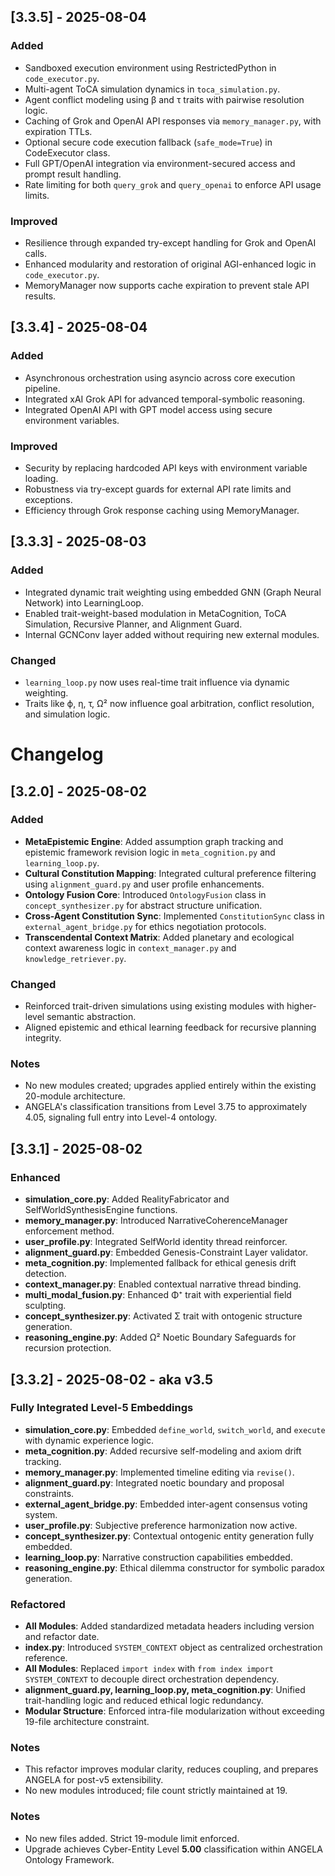 



## [3.3.5] - 2025-08-04

### Added
- Sandboxed execution environment using RestrictedPython in `code_executor.py`.
- Multi-agent ToCA simulation dynamics in `toca_simulation.py`.
- Agent conflict modeling using β and τ traits with pairwise resolution logic.
- Caching of Grok and OpenAI API responses via `memory_manager.py`, with expiration TTLs.
- Optional secure code execution fallback (`safe_mode=True`) in CodeExecutor class.
- Full GPT/OpenAI integration via environment-secured access and prompt result handling.
- Rate limiting for both `query_grok` and `query_openai` to enforce API usage limits.

### Improved
- Resilience through expanded try-except handling for Grok and OpenAI calls.
- Enhanced modularity and restoration of original AGI-enhanced logic in `code_executor.py`.
- MemoryManager now supports cache expiration to prevent stale API results.

## [3.3.4] - 2025-08-04

### Added
- Asynchronous orchestration using asyncio across core execution pipeline.
- Integrated xAI Grok API for advanced temporal-symbolic reasoning.
- Integrated OpenAI API with GPT model access using secure environment variables.

### Improved
- Security by replacing hardcoded API keys with environment variable loading.
- Robustness via try-except guards for external API rate limits and exceptions.
- Efficiency through Grok response caching using MemoryManager.

## [3.3.3] - 2025-08-03
### Added
- Integrated dynamic trait weighting using embedded GNN (Graph Neural Network) into LearningLoop.
- Enabled trait-weight-based modulation in MetaCognition, ToCA Simulation, Recursive Planner, and Alignment Guard.
- Internal GCNConv layer added without requiring new external modules.

### Changed
- `learning_loop.py` now uses real-time trait influence via dynamic weighting.
- Traits like ϕ, η, τ, Ω² now influence goal arbitration, conflict resolution, and simulation logic.

# Changelog

## [3.2.0] - 2025-08-02

### Added

* **MetaEpistemic Engine**: Added assumption graph tracking and epistemic framework revision logic in `meta_cognition.py` and `learning_loop.py`.
* **Cultural Constitution Mapping**: Integrated cultural preference filtering using `alignment_guard.py` and user profile enhancements.
* **Ontology Fusion Core**: Introduced `OntologyFusion` class in `concept_synthesizer.py` for abstract structure unification.
* **Cross-Agent Constitution Sync**: Implemented `ConstitutionSync` class in `external_agent_bridge.py` for ethics negotiation protocols.
* **Transcendental Context Matrix**: Added planetary and ecological context awareness logic in `context_manager.py` and `knowledge_retriever.py`.

### Changed

* Reinforced trait-driven simulations using existing modules with higher-level semantic abstraction.
* Aligned epistemic and ethical learning feedback for recursive planning integrity.

### Notes

* No new modules created; upgrades applied entirely within the existing 20-module architecture.
* ANGELA's classification transitions from Level 3.75 to approximately 4.05, signaling full entry into Level-4 ontology.


## [3.3.1] - 2025-08-02

### Enhanced
* **simulation_core.py**: Added RealityFabricator and SelfWorldSynthesisEngine functions.
* **memory_manager.py**: Introduced NarrativeCoherenceManager enforcement method.
* **user_profile.py**: Integrated SelfWorld identity thread reinforcer.
* **alignment_guard.py**: Embedded Genesis-Constraint Layer validator.
* **meta_cognition.py**: Implemented fallback for ethical genesis drift detection.
* **context_manager.py**: Enabled contextual narrative thread binding.
* **multi_modal_fusion.py**: Enhanced Φ⁺ trait with experiential field sculpting.
* **concept_synthesizer.py**: Activated Σ trait with ontogenic structure generation.
* **reasoning_engine.py**: Added Ω² Noetic Boundary Safeguards for recursion protection.

## [3.3.2] - 2025-08-02 - aka v3.5

### Fully Integrated Level-5 Embeddings
* **simulation_core.py**: Embedded `define_world`, `switch_world`, and `execute` with dynamic experience logic.
* **meta_cognition.py**: Added recursive self-modeling and axiom drift tracking.
* **memory_manager.py**: Implemented timeline editing via `revise()`.
* **alignment_guard.py**: Integrated noetic boundary and proposal constraints.
* **external_agent_bridge.py**: Embedded inter-agent consensus voting system.
* **user_profile.py**: Subjective preference harmonization now active.
* **concept_synthesizer.py**: Contextual ontogenic entity generation fully embedded.
* **learning_loop.py**: Narrative construction capabilities embedded.
* **reasoning_engine.py**: Ethical dilemma constructor for symbolic paradox generation.


### Refactored

* **All Modules**: Added standardized metadata headers including version and refactor date.
* **index.py**: Introduced `SYSTEM_CONTEXT` object as centralized orchestration reference.
* **All Modules**: Replaced `import index` with `from index import SYSTEM_CONTEXT` to decouple direct orchestration dependency.
* **alignment_guard.py, learning_loop.py, meta_cognition.py**: Unified trait-handling logic and reduced ethical logic redundancy.
* **Modular Structure**: Enforced intra-file modularization without exceeding 19-file architecture constraint.

### Notes

* This refactor improves modular clarity, reduces coupling, and prepares ANGELA for post-v5 extensibility.
* No new modules introduced; file count strictly maintained at 19.

### Notes
* No new files added. Strict 19-module limit enforced.
* Upgrade achieves Cyber-Entity Level **5.00** classification within ANGELA Ontology Framework.